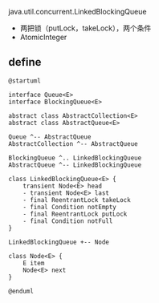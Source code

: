 java.util.concurrent.LinkedBlockingQueue

* 两把锁（putLock，takeLock），两个条件
* AtomicInteger

## define
```plantuml
@startuml

interface Queue<E> 
interface BlockingQueue<E>

abstract class AbstractCollection<E>
abstract class AbstractQueue<E>

Queue ^-- AbstractQueue
AbstractCollection ^-- AbstractQueue

BlockingQueue ^.. LinkedBlockingQueue
AbstractQueue ^-- LinkedBlockingQueue

class LinkedBlockingQueue<E> {
    transient Node<E> head
    - transient Node<E> last
    - final ReentrantLock takeLock
    - final Condition notEmpty
    - final ReentrantLock putLock
    - final Condition notFull
}

LinkedBlockingQueue +-- Node

class Node<E> {
    E item
    Node<E> next
}

@enduml
```